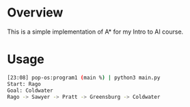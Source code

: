 # Overview

This is a simple implementation of A* for my Intro to AI course.

# Usage

```bash
[23:08] pop-os:program1 (main %) | python3 main.py
Start: Rago
Goal: Coldwater
Rago -> Sawyer -> Pratt -> Greensburg -> Coldwater
```